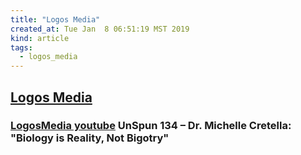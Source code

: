 ```yaml
---
title: "Logos Media"
created_at: Tue Jan  8 06:51:19 MST 2019
kind: article
tags:
  - logos_media
---
```


<h2>
  <a href="https://logosmedia.com/" target="_blank">Logos Media</a>
</h2>

<h3>
  <a href="https://www.youtube.com/watch?time_continue=9&v=Ia6vOBnbf48" target="_blank">LogosMedia youtube</a>
  UnSpun 134 – Dr. Michelle Cretella: "Biology is Reality, Not Bigotry"
</h3>

<!--
html boilerplate fragments
<a href="" target="_blank"></a>
<a name=""></a>
<img src="" width="400px">
<ul>
  <li></li>
  <li><a href="" target="_blank"></a></li>
</ul>
<pre>
</pre>
<p style="margin-bottom: 2em;"></p>
<hr style="border: 0; height: 3px; background: #333; background-image: linear-gradient(to right, #ccc, #333, #ccc);">
<pre><code>
</code></pre>
<math xmlns='http://www.w3.org/1998/Math/MathML' display='block'>
</math>
:-->
